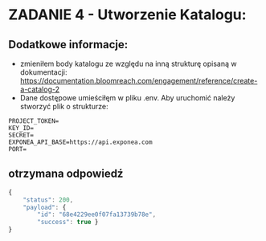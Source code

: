 # ZADANIE 4 - Utworzenie Katalogu:

## Dodatkowe informacje:

- zmieniłem body katalogu ze względu na inną strukturę opisaną w dokumentacji: https://documentation.bloomreach.com/engagement/reference/create-a-catalog-2
- Dane dostępowe umieściłęm w pliku .env. Aby uruchomić należy stworzyć plik o strukturze:

```env
PROJECT_TOKEN=
KEY_ID=
SECRET=
EXPONEA_API_BASE=https://api.exponea.com
PORT=
```

## otrzymana odpowiedź

```javascript
{
    "status": 200,
    "payload": { 
        "id": "68e4229ee0f07fa13739b78e", 
        "success": true }
}
```

